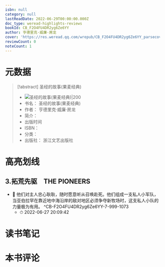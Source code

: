 ```yaml
---
isbn: null
category: null
lastReadDate: 2022-06-29T00:00:00.000Z
doc_type: weread-highlights-reviews
bookId: CB_F2O4FU4DR2yg6Ze6YY
author: 亨德里克·威廉·房龙
cover: 'https://res.weread.qq.com/wrepub/CB_F2O4FU4DR2yg6Ze6YY_parsecover'
reviewCount: 0
noteCount: 1
---
```

# 元数据
> [!abstract] 圣经的故事(果麦经典)
> - ![ 圣经的故事(果麦经典)|200](https://res.weread.qq.com/wrepub/CB_F2O4FU4DR2yg6Ze6YY_parsecover)
> - 书名： 圣经的故事(果麦经典)
> - 作者： 亨德里克·威廉·房龙
> - 简介： 
> - 出版时间 
> - ISBN： 
> - 分类： 
> - 出版社： 浙江文艺出版社

# 高亮划线

## 3.拓荒先驱　THE PIONEERS


- 📌 他们对主人忠心耿耿，随时愿意听从召唤赴死。他们组成一支私人小军队，当亚伯拉罕在靠近地中海沿岸的敌对地区必须争夺新牧场时，这支私人小队的力量极为有用。 ^CB-F2O4FU4DR2yg6Ze6YY-7-999-1073
    - ⏱ 2022-06-27 20:09:42 
# 读书笔记

# 本书评论
